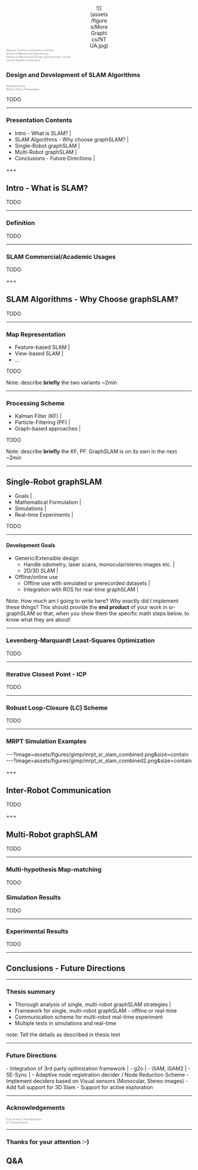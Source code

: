 <!--NOTE: Use 3 *dashes* for switching between slides of the same section-->
<!--NOTE: Use 3 *crosses* for switching between slides of the same section-->

<center><div style="width:10%">
![](assets/figures/MoreGraphics/NTUA.jpg)
</div></center>

<div style="color:gray; font-size:0.5em; height:3em;">
National Technical University of Athens<br>
School of Mechanical Engineering<br>
Section of Mechanical Design and Automatic Control<br>
Control Systems Laboratory<br>
</div>

<br>


### Design and Development of SLAM Algorithms

<div style="color:gray; font-size:2em; font-size: 0.5em">
Nikolaos Koukis<br>
Master Thesis Presentation
</div>


<!--TODO Add a date -->
<!--TODO Add current section in right/left footer-->
<!--DONE-Works fine- Make this an offline version-->
<!--DONE-Works-fine- Test presenter mode-->

TODO

---

### Presentation Contents

- Intro - What is SLAM? |
- SLAM Algorithms - Why choose graphSLAM? |
- Single-Robot graphSLAM |
- Multi-Robot graphSLAM |
- Conclusions - Future Directions |

+++

## Intro - What is SLAM?

TODO

---

### Definition

TODO

---

### SLAM Commercial/Academic Usages

TODO

+++

<!--- --------- End of Intro - What is SLAM?-->


## SLAM Algorithms - Why Choose graphSLAM?

TODO

---

### Map Representation

- Feature-based SLAM |
- View-based SLAM |
- ...

TODO

Note:
describe **briefly** the two variants
~2min

---


### Processing Scheme

- Kalman Filter (KF) |
- Particle-Filtering (PF) |
- Graph-based approaches |

TODO

Note:
describe **briefly** the KF, PF. GraphSLAM is on its own in the next
~2min

---

<!--- --------- End of SLAM Algorithms - Why choose graphSLAM?-->


## Single-Robot graphSLAM

- Goals |
- Mathematical Formulation |
- Simulations |
- Real-time Experiments |

TODO

---

#### Development Goals

- Generic/Extensible design
  - Handle odometry, laser scans, monocular/stereo images etc. |
  - 2D/3D SLAM |
- Offline/online use
  - Offline use with simulated or prerecorded datasets |
  - Integration with ROS for real-time graphSLAM |

Note:
How much am I going to write here?
Why exactly did I implement these things?
This should provide the **end product** of your work in sr-graphSLAM so that,
when you show them the specific math steps below, to know what they are about!

---

### Levenberg-Marquardt Least-Squares Optimization

TODO

---

### Iterative Closest Point - ICP

TODO

---

### Robust Loop-Closure (LC) Scheme

TODO

---


### MRPT Simulation Examples

---?image=assets/figures/gimp/mrpt_sr_slam_combined.png&size=contain
---?image=assets/figures/gimp/mrpt_sr_slam_combined2.png&size=contain

+++

<!--- --------- End of Single-Robot graphSLAM-->

## Inter-Robot Communication

TODO

+++

<!--- --------- End of Inter-Robot Communication-->

## Multi-Robot graphSLAM

TODO

---

### Multi-hypothesis Map-matching

TODO

### Simulation Results

TODO

---

### Experimental Results

TODO

---

<!--- --------- End of Multi-Robot graphSLAM-->

## Conclusions - Future Directions

---

### Thesis summary

- Thorough analysis of single, multi-robot graphSLAM strategies |
- Framework for single, multi-robot graphSLAM - offline or
    real-time
- Communication scheme for multi-robot real-time experiment
- Multiple tests in simulations and real-time


note:
Tell the details as described in thesis text

---

### Future Directions

<tr class="fragment">
- Integration of 3rd party optimization framework |
  - g2o |
  - iSAM, iSAM2 |
  - SE-Sync |
</tr>

<tr class="fragment">
- Adaptive node registration decider / Node Reduction Scheme
</tr>


<tr class="fragment">
- Implement deciders based on Visual sensors (Monocular, Stereo images)
</tr>

<tr class="fragment">
- Add full support for 3D Slam
</tr>

<tr class="fragment">
- Support for active exploration
</tr>

<!--- --------- End of Conclusions - Future Directions-->

---

### Acknowledgements

<div style="color:gray; font-size:2em; font-size: 0.5em">
Prof. Kostas J. Kyriakopoulos<br>
Dr. George Karras
</div>

<!--- --------- End of Acknowledgements-->

---

### Thanks for your attention :-)

## Q&A
